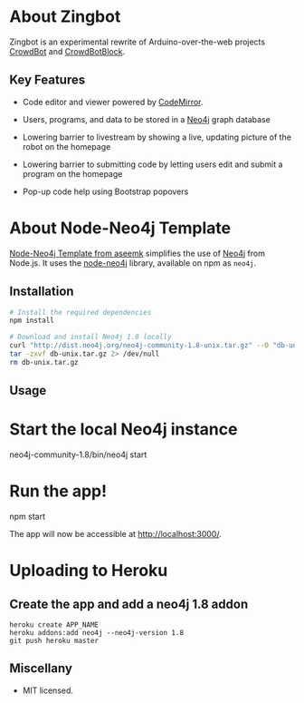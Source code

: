 # About Zingbot

Zingbot is an experimental rewrite of Arduino-over-the-web projects <a href="https://github.com/mapmeld/crowdbot">CrowdBot</a> and <a href="https://github.com/mapmeld/crowdbotblock">CrowdBotBlock</a>.

## Key Features

- Code editor and viewer powered by <a href="http://codemirror.net">CodeMirror</a>.

- Users, programs, and data to be stored in a <a href="http://neo4j.org">Neo4j</a> graph database

- Lowering barrier to livestream by showing a live, updating picture of the robot on the homepage

- Lowering barrier to submitting code by letting users edit and submit a program on the homepage

- Pop-up code help using Bootstrap popovers

# About Node-Neo4j Template

<a href="https://github.com/aseemk/node-neo4j-template">Node-Neo4j Template from aseemk</a> simplifies the use of [Neo4j][] from Node.js. It uses the
[node-neo4j][] library, available on npm as `neo4j`.

## Installation

```bash
# Install the required dependencies
npm install

# Download and install Neo4j 1.8 locally
curl "http://dist.neo4j.org/neo4j-community-1.8-unix.tar.gz" --O "db-unix.tar.gz"
tar -zxvf db-unix.tar.gz 2> /dev/null
rm db-unix.tar.gz
```

## Usage

# Start the local Neo4j instance
neo4j-community-1.8/bin/neo4j start

# Run the app!
npm start

The app will now be accessible at [http://localhost:3000/](http://localhost:3000/).

# Uploading to Heroku

## Create the app and add a neo4j 1.8 addon

    heroku create APP_NAME
    heroku addons:add neo4j --neo4j-version 1.8
    git push heroku master

## Miscellany

- MIT licensed.

[Neo4j]: http://www.neo4j.org/
[node-neo4j]: https://github.com/thingdom/node-neo4j

[coffeescript]: http://www.coffeescript.org/
[streamline]: https://github.com/Sage/streamlinejs

